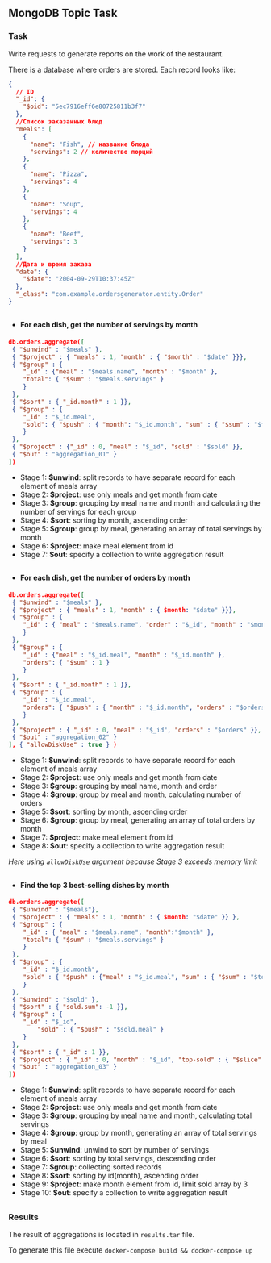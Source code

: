 ## MongoDB Topic Task
### Task
Write requests to generate reports on the work of the restaurant.

There is a database where orders are stored. Each record looks like:
```json
{
  // ID
  "_id": {
    "$oid": "5ec7916eff6e80725811b3f7"
  },
  //Список заказанных блюд
  "meals": [
    {
      "name": "Fish", // название блюда
      "servings": 2 // количество порций
    },
    {
      "name": "Pizza",
      "servings": 4
    },
    {
      "name": "Soup",
      "servings": 4
    },
    {
      "name": "Beef",
      "servings": 3
    }
  ],
  //Дата и время заказа
  "date": {
    "$date": "2004-09-29T10:37:45Z"
  },
  "_class": "com.example.ordersgenerator.entity.Order"
}
```
##
- #### For each dish, get the number of servings by month

```json
db.orders.aggregate([ 
 { "$unwind" : "$meals" },
 { "$project" : { "meals" : 1, "month" : { "$month" : "$date" }}},
 { "$group" : {
    "_id" : {"meal" : "$meals.name", "month" : "$month" },
    "total": { "$sum" : "$meals.servings" }
    } 
 },
 { "$sort" : { "_id.month" : 1 }},
 { "$group" : {
    "_id" : "$_id.meal",
    "sold": { "$push" : { "month": "$_id.month", "sum" : { "$sum" : "$total" }}}
    }
 },
 { "$project" : {"_id" : 0, "meal" : "$_id", "sold" : "$sold" }},
 { "$out" : "aggregation_01" }
])
```
- Stage 1: **$unwind**: split records to have separate record for each element of meals array
- Stage 2: **$project**: use only meals and get month from date
- Stage 3: **$group**: grouping by meal name and month and calculating the number of servings for each group
- Stage 4: **$sort**: sorting by month, ascending order
- Stage 5: **$group**: group by meal, generating an array of total servings by month
- Stage 6: **$project**: make meal element from id
- Stage 7: **$out**: specify a collection to write aggregation result



##
- #### For each dish, get the number of orders by month
```json
db.orders.aggregate([ 
 { "$unwind" : "$meals" },
 { "$project" : { "meals" : 1, "month" : { $month: "$date" }}},
 { "$group" : {
    "_id" : { "meal" : "$meals.name", "order" : "$_id", "month" : "$month" }
    }
 },
 { "$group" : {
    "_id" : {"meal" : "$_id.meal", "month" : "$_id.month" },
    "orders": { "$sum" : 1 }
    }
 },
 { "$sort" : { "_id.month" : 1 }},
 { "$group" : {
    "_id" : "$_id.meal",
    "orders": { "$push" : { "month" : "$_id.month", "orders" : "$orders" }}
    }
 },
 { "$project" : { "_id" : 0, "meal" : "$_id", "orders" : "$orders" }},
 { "$out" : "aggregation_02" }
], { "allowDiskUse" : true } )
```
- Stage 1: **$unwind**: split records to have separate record for each element of meals array
- Stage 2: **$project**: use only meals and get month from date
- Stage 3: **$group**: grouping by meal name, month and order
- Stage 4: **$group**: group by meal and month, calculating number of orders
- Stage 5: **$sort**: sorting by month, ascending order
- Stage 6: **$group**: group by meal, generating an array of total orders by month
- Stage 7: **$project**: make meal element from id
- Stage 8: **$out**: specify a collection to write aggregation result

*Here using ```allowDiskUse``` argument because Stage 3 exceeds memory limit*

##
- #### Find the top 3 best-selling dishes by month
```json
db.orders.aggregate([ 
 { "$unwind" : "$meals"},
 { "$project" : { "meals" : 1, "month" : { $month: "$date" }} },
 { "$group" : {
    "_id" : { "meal" : "$meals.name", "month":"$month" },
    "total": { "$sum" : "$meals.servings" }
    } 
 },
 { "$group" : {
    "_id" : "$_id.month",
    "sold" : { "$push" : {"meal" : "$_id.meal", "sum" : { "$sum" : "$total" }}}
    }
 },
 { "$unwind" : "$sold" },
 { "$sort" : { "sold.sum": -1 }},
 { "$group" : {
	"_id" : "$_id",
    	"sold" : { "$push" : "$sold.meal" }
	}
 },
 { "$sort" : { "_id" : 1 }},
 { "$project" : { "_id" : 0, "month" : "$_id", "top-sold" : { "$slice" : ["$sold", 3]}}},
 { "$out" : "aggregation_03" }
])
```
- Stage 1: **$unwind**: split records to have separate record for each element of meals array
- Stage 2: **$project**: use only meals and get month from date
- Stage 3: **$group**: grouping by meal name and month, calculating total servings
- Stage 4: **$group**: group by month, generating an array of total servings by meal
- Stage 5: **$unwind**: unwind to sort by number of servings
- Stage 6: **$sort**: sorting by total servings, descending order
- Stage 7: **$group**: collecting sorted records
- Stage 8: **$sort**: sorting by id(month), ascending order
- Stage 9: **$project**: make month element from id, limit sold array by 3
- Stage 10: **$out**: specify a collection to write aggregation result

##
### Results
The result of aggregations is located in ```results.tar``` file. 

To generate this file execute ```docker-compose build && docker-compose up```


